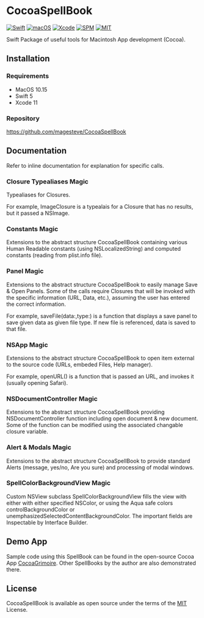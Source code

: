 # CocoaSpellBook

[![Swift](https://img.shields.io/badge/Swift-5-blue.svg)](https://swift.org)
[![macOS](https://img.shields.io/badge/os-macOS-blue.svg)](https://apple.com/mac)
[![Xcode](https://img.shields.io/badge/Xcode-12-blue.svg)](https://developer.apple.com/xcode)
[![SPM](https://img.shields.io/badge/SPM-Compatible-blue)](https://swift.org/package-manager)
[![MIT](https://img.shields.io/badge/License-MIT-blue.svg)](https://opensource.org/licenses/MIT)

Swift Package of useful tools for Macintosh App development (Cocoa).

## Installation

### Requirements

- MacOS 10.15
- Swift 5
- Xcode 11

### Repository

  https://github.com/magesteve/CocoaSpellBook
  
## Documentation

Refer to inline documentation for explanation for specific calls.

### Closure Typealiases Magic

Typealiases for Closures.

For example, ImageClosure is a typealais for a Closure that has no results, but it passed a NSImage.

### Constants Magic

Extensions to the abstract structure CocoaSpellBook containing various Human Readable constants (using NSLocalizedString) and computed constants (reading from plist.info file).

### Panel Magic

Extensions to the abstract structure CocoaSpellBook to easily manage Save & Open Panels.  Some of the calls require Closures that will be invoked with the specific information (URL, Data, etc.), assuming the user has entered the correct information. 

For example, saveFile(data:,type:) is a function that displays a save panel to save given data as given file type. If new file is referenced, data is saved to that file.

### NSApp Magic

Extensions to the abstract structure CocoaSpellBook to open item external to the source code (URLs, embeded Files, Help manager).  

For example, openURL() is a function that is passed an URL, and invokes it (usually opening Safari).

### NSDocumentController Magic

Extensions to the abstract structure CocoaSpellBook providing NSDocumentController function including open document & new document.  Some of the function can be modified using the associated changable closure variable. 

### Alert & Modals Magic

Extensions to the abstract structure CocoaSpellBook to provide standard Alerts (message, yes/no, Are you sure) and processing of modal windows.

### SpellColorBackgroundView Magic

Custom NSView subclass SpellColorBackgroundView fills the view with either  with either specified NSColor, or using the Aqua safe colors controlBackgroundColor or unemphasizedSelectedContentBackgroundColor. The important fields are Inspectable by Interface Builder.

## Demo App

Sample code using this SpellBook can be found in the open-source Cocoa App [CocoaGrimoire](https://github.com/magesteve/CocoaGrimoire). Other SpellBooks by the author are also demonstrated there.

## License

CocoaSpellBook is available as open source under the terms of the [MIT](https://github.com/magesteve/CocoaSpellBook/blob/main/LICENSE) License.
